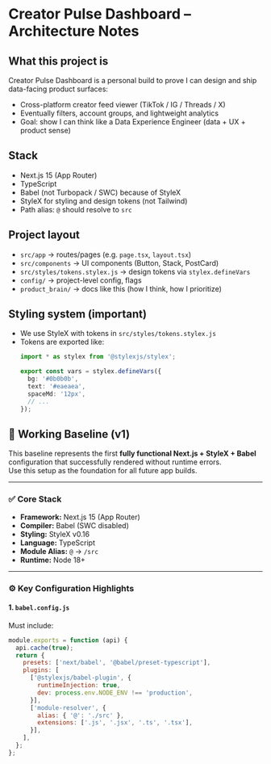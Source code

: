 # Creator Pulse Dashboard – Architecture Notes

## What this project is
Creator Pulse Dashboard is a personal build to prove I can design and ship data-facing product surfaces:
- Cross-platform creator feed viewer (TikTok / IG / Threads / X)
- Eventually filters, account groups, and lightweight analytics
- Goal: show I can think like a Data Experience Engineer (data + UX + product sense)

## Stack
- Next.js 15 (App Router)
- TypeScript
- Babel (not Turbopack / SWC) because of StyleX
- StyleX for styling and design tokens (not Tailwind)
- Path alias: `@` should resolve to `src`

## Project layout
- `src/app` → routes/pages (e.g. `page.tsx`, `layout.tsx`)
- `src/components` → UI components (Button, Stack, PostCard)
- `src/styles/tokens.stylex.js` → design tokens via `stylex.defineVars`
- `config/` → project-level config, flags
- `product_brain/` → docs like this (how I think, how I prioritize)

## Styling system (important)
- We use StyleX with tokens in `src/styles/tokens.stylex.js`
- Tokens are exported like:
  ```ts
  import * as stylex from '@stylexjs/stylex';

  export const vars = stylex.defineVars({
    bg: '#0b0b0b',
    text: '#eaeaea',
    spaceMd: '12px',
    // ...
  });

## 🧱 Working Baseline (v1)

This baseline represents the first **fully functional Next.js + StyleX + Babel** configuration that successfully rendered without runtime errors.  
Use this setup as the foundation for all future app builds.

---

### ✅ Core Stack
- **Framework:** Next.js 15 (App Router)
- **Compiler:** Babel (SWC disabled)
- **Styling:** StyleX v0.16
- **Language:** TypeScript
- **Module Alias:** `@` → `/src`
- **Runtime:** Node 18+

---

### ⚙️ Key Configuration Highlights

#### 1. `babel.config.js`
Must include:
```js
module.exports = function (api) {
  api.cache(true);
  return {
    presets: ['next/babel', '@babel/preset-typescript'],
    plugins: [
      ['@stylexjs/babel-plugin', {
        runtimeInjection: true,
        dev: process.env.NODE_ENV !== 'production',
      }],
      ['module-resolver', {
        alias: { '@': './src' },
        extensions: ['.js', '.jsx', '.ts', '.tsx'],
      }],
    ],
  };
};
